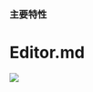 ### 主要特性


# Editor.md

![](https://picasso-static.xiaohongshu.com/fe-platform/4e206d734613042f5cd8f8cd55be47ce747ba4e2.png)